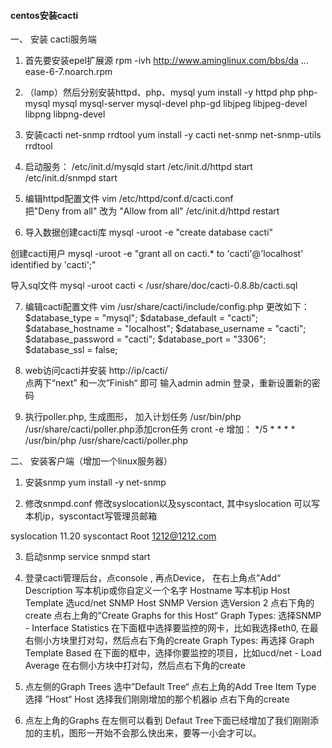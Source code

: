 #### centos安装cacti

一、 安装 cacti服务端

1. 首先要安装epel扩展源
   rpm -ivh  http://www.aminglinux.com/bbs/da ... ease-6-7.noarch.rpm

2. （lamp）然后分别安装httpd、php、mysql
   yum install -y  httpd php php-mysql mysql mysql-server mysql-devel php-gd  libjpeg libjpeg-devel libpng libpng-devel

3. 安装cacti  net-snmp  rrdtool
   yum install -y cacti  net-snmp  net-snmp-utils  rrdtool

4. 启动服务：
   /etc/init.d/mysqld start
   /etc/init.d/httpd  start
   /etc/init.d/snmpd start

5. 编辑httpd配置文件
   vim /etc/httpd/conf.d/cacti.conf  
   把"Deny from all" 改为  "Allow from all"
   /etc/init.d/httpd  restart

6. 导入数据创建cacti库
   mysql -uroot  -e "create database cacti"

创建cacti用户
mysql -uroot -e "grant all on cacti.* to 'cacti'@'localhost' identified by 'cacti';"

导入sql文件
mysql -uroot cacti < /usr/share/doc/cacti-0.8.8b/cacti.sql

7.  编辑cacti配置文件
    vim /usr/share/cacti/include/config.php  更改如下：
    $database_type = "mysql";
    $database_default = "cacti";
    $database_hostname = "localhost";
    $database_username = "cacti";
    $database_password = "cacti";
    $database_port = "3306";
    $database_ssl = false;


8. web访问cacti并安装
   http://ip/cacti/  
   点两下“next” 和一次”Finish“ 即可
   输入admin   admin 登录，重新设置新的密码

9. 执行poller.php, 生成图形， 加入计划任务
   /usr/bin/php /usr/share/cacti/poller.php添加cron任务
   cront -e  增加：
   */5 * * * *  /usr/bin/php /usr/share/cacti/poller.php

二、 安装客户端（增加一个linux服务器）
1. 安装snmp
   yum install -y net-snmp

2. 修改snmpd.conf
   修改syslocation以及syscontact, 其中syslocation 可以写本机ip，syscontact写管理员邮箱

syslocation 11.20
syscontact Root 1212@1212.com

3. 启动snmp
   service  snmpd  start

4. 登录cacti管理后台，点console , 再点Device， 在右上角点”Add“
   Description  写本机ip或你自定义一个名字
   Hostname  写本机ip
   Host Template  选ucd/net  SNMP Host
   SNMP Version  选Version 2
   点右下角的create
   点右上角的”Create Graphs for this Host“
   Graph Types:  选择SNMP - Interface Statistics
   在下面框中选择要监控的网卡，比如我选择eth0, 在最右侧小方块里打对勾，然后点右下角的create
   Graph Types:  再选择 Graph Template Based
   在下面的框中，选择你要监控的项目，比如ucd/net - Load Average
   在右侧小方块中打对勾，然后点右下角的create


5. 点左侧的Graph Trees
   选中”Default Tree“
   点右上角的Add
   Tree Item Type 选择 ”Host“
   Host 选择我们刚刚增加的那个机器ip
   点右下角的create

6. 点左上角的Graphs
   在左侧可以看到
   Defaut Tree下面已经增加了我们刚刚添加的主机，图形一开始不会那么快出来，要等一小会才可以。

